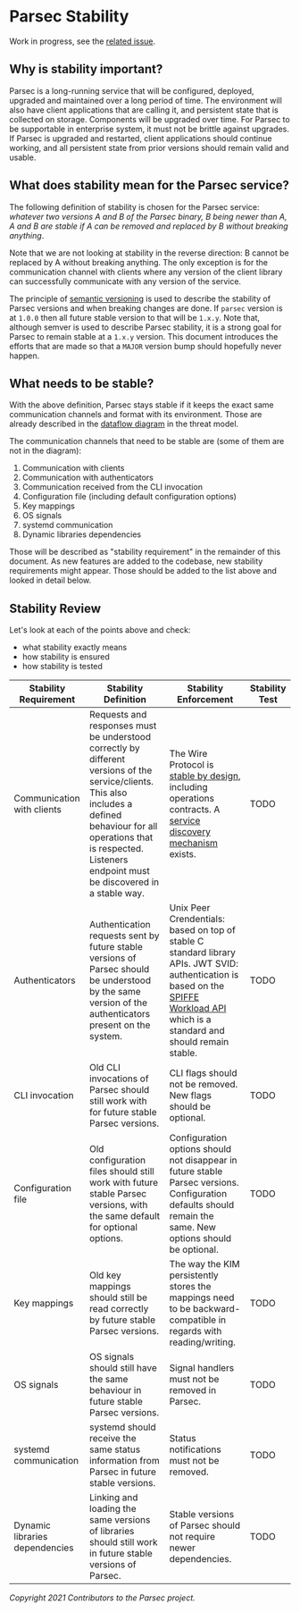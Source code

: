 # Parsec Stability

Work in progress, see the [related issue](https://github.com/parallaxsecond/parsec-book/issues/83).

## Why is stability important?

Parsec is a long-running service that will be configured, deployed, upgraded and maintained over a
long period of time. The environment will also have client applications that are calling it, and
persistent state that is collected on storage. Components will be upgraded over time. For Parsec to
be supportable in enterprise system, it must not be brittle against upgrades. If Parsec is upgraded
and restarted, client applications should continue working, and all persistent state from prior
versions should remain valid and usable.

## What does stability mean for the Parsec service?

The following definition of stability is chosen for the Parsec service: *whatever two versions A and
B of the Parsec binary, B being newer than A, A and B are stable if A can be removed and replaced by
B without breaking anything*.

Note that we are not looking at stability in the reverse direction: B cannot be replaced by A
without breaking anything. The only exception is for the communication channel with clients where
any version of the client library can successfully communicate with any version of the service.

The principle of [semantic versioning](https://semver.org/) is used to describe the stability of
Parsec versions and when breaking changes are done. If `parsec` version is at `1.0.0` then all
future stable version to that will be `1.x.y`. Note that, although semver is used to describe Parsec
stability, it is a strong goal for Parsec to remain stable at a `1.x.y` version. This document
introduces the efforts that are made so that a `MAJOR` version bump should hopefully never happen.

## What needs to be stable?

With the above definition, Parsec stays stable if it keeps the exact same communication channels and
format with its environment. Those are already described in the [dataflow
diagram](../parsec_security/parsec_threat_model/threat_model.md#dataflow-diagram) in the threat
model.

The communication channels that need to be stable are (some of them are not in the diagram):

1. Communication with clients
2. Communication with authenticators
3. Communication received from the CLI invocation
4. Configuration file (including default configuration options)
5. Key mappings
6. OS signals
7. systemd communication
8. Dynamic libraries dependencies

Those will be described as "stability requirement" in the remainder of this document. As new
features are added to the codebase, new stability requirements might appear. Those should be added
to the list above and looked in detail below.

## Stability Review

Let's look at each of the points above and check:

- what stability exactly means
- how stability is ensured
- how stability is tested

| Stability Requirement          | Stability Definition                                                                                                                                                                                                                  | Stability Enforcement                                                                                                                                                                                                                                               | Stability Test |
|--------------------------------|---------------------------------------------------------------------------------------------------------------------------------------------------------------------------------------------------------------------------------------|---------------------------------------------------------------------------------------------------------------------------------------------------------------------------------------------------------------------------------------------------------------------|----------------|
| Communication with clients     | Requests and responses must be understood correctly by different versions of the service/clients. This also includes a defined behaviour for all operations that is respected. Listeners endpoint must be discovered in a stable way. | The Wire Protocol is [stable by design](../parsec_client/wire_protocol.md#wire-protocol-versions), including operations contracts. A [service discovery mechanism](http://machine.cambridge.arm.com:8000/parsec_client/api_overview.html#service-discovery) exists. | TODO           |
| Authenticators                 | Authentication requests sent by future stable versions of Parsec should be understood by the same version of the authenticators present on the system.                                                                                | Unix Peer Crendentials: based on top of stable C standard library APIs. JWT SVID: authentication is based on the [SPIFFE Workload API](https://github.com/spiffe/spiffe/blob/master/standards/SPIFFE_Workload_API.md) which is a standard and should remain stable. | TODO           |
| CLI invocation                 | Old CLI invocations of Parsec should still work with for future stable Parsec versions.                                                                                                                                               | CLI flags should not be removed. New flags should be optional.                                                                                                                                                                                                      | TODO           |
| Configuration file             | Old configuration files should still work with future stable Parsec versions, with the same default for optional options.                                                                                                             | Configuration options should not disappear in future stable Parsec versions. Configuration defaults should remain the same. New options should be optional.                                                                                                         | TODO           |
| Key mappings                   | Old key mappings should still be read correctly by future stable Parsec versions.                                                                                                                                                     | The way the KIM persistently stores the mappings need to be backward-compatible in regards with reading/writing.                                                                                                                                                    | TODO           |
| OS signals                     | OS signals should still have the same behaviour in future stable Parsec versions.                                                                                                                                                     | Signal handlers must not be removed in Parsec.                                                                                                                                                                                                                      | TODO           |
| systemd communication          | systemd should receive the same status information from Parsec in future stable versions.                                                                                                                                             | Status notifications must not be removed.                                                                                                                                                                                                                           | TODO           |
| Dynamic libraries dependencies | Linking and loading the same versions of libraries should still work in future stable versions of Parsec.                                                                                                                             | Stable versions of Parsec should not require newer dependencies.                                                                                                                                                                                                    | TODO           |

*Copyright 2021 Contributors to the Parsec project.*
